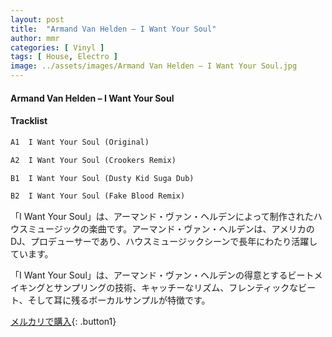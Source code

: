 ```yaml
---
layout: post
title:  "Armand Van Helden – I Want Your Soul"
author: mmr
categories: [ Vinyl ]
tags: [ House, Electro ]
image: ../assets/images/Armand Van Helden – I Want Your Soul.jpg
---
```


#### Armand Van Helden – I Want Your Soul

#### Tracklist
```md
A1  I Want Your Soul (Original)

A2  I Want Your Soul (Crookers Remix)

B1  I Want Your Soul (Dusty Kid Suga Dub)

B2  I Want Your Soul (Fake Blood Remix)
```

「I Want Your Soul」は、アーマンド・ヴァン・ヘルデンによって制作されたハウスミュージックの楽曲です。アーマンド・ヴァン・ヘルデンは、アメリカのDJ、プロデューサーであり、ハウスミュージックシーンで長年にわたり活躍しています。

「I Want Your Soul」は、アーマンド・ヴァン・ヘルデンの得意とするビートメイキングとサンプリングの技術、キャッチーなリズム、フレンティックなビート、そして耳に残るボーカルサンプルが特徴です。


[メルカリで購入](https://jp.mercari.com/item/m70846990224){: .button1}

